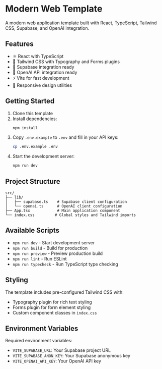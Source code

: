 # Modern Web Template

A modern web application template built with React, TypeScript, Tailwind CSS, Supabase, and OpenAI integration.

## Features

- ⚛️ React with TypeScript
- 🎨 Tailwind CSS with Typography and Forms plugins
- 🔐 Supabase integration ready
- 🤖 OpenAI API integration ready
- ⚡ Vite for fast development
- 📱 Responsive design utilities

## Getting Started

1. Clone this template
2. Install dependencies:
   ```bash
   npm install
   ```
3. Copy `.env.example` to `.env` and fill in your API keys:
   ```bash
   cp .env.example .env
   ```
4. Start the development server:
   ```bash
   npm run dev
   ```

## Project Structure

```
src/
├── lib/
│   ├── supabase.ts    # Supabase client configuration
│   └── openai.ts      # OpenAI client configuration
├── App.tsx            # Main application component
└── index.css         # Global styles and Tailwind imports
```

## Available Scripts

- `npm run dev` - Start development server
- `npm run build` - Build for production
- `npm run preview` - Preview production build
- `npm run lint` - Run ESLint
- `npm run typecheck` - Run TypeScript type checking

## Styling

The template includes pre-configured Tailwind CSS with:
- Typography plugin for rich text styling
- Forms plugin for form element styling
- Custom component classes in `index.css`

## Environment Variables

Required environment variables:
- `VITE_SUPABASE_URL`: Your Supabase project URL
- `VITE_SUPABASE_ANON_KEY`: Your Supabase anonymous key
- `VITE_OPENAI_API_KEY`: Your OpenAI API key
